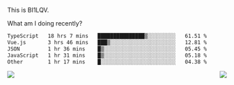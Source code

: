 This is BI1LQV.

What am I doing recently?

<!--START_SECTION:waka-->

```txt
TypeScript   18 hrs 7 mins   ███████████████▒░░░░░░░░░   61.51 %
Vue.js       3 hrs 46 mins   ███▒░░░░░░░░░░░░░░░░░░░░░   12.81 %
JSON         1 hr 36 mins    █▒░░░░░░░░░░░░░░░░░░░░░░░   05.45 %
JavaScript   1 hr 31 mins    █▒░░░░░░░░░░░░░░░░░░░░░░░   05.18 %
Other        1 hr 17 mins    █░░░░░░░░░░░░░░░░░░░░░░░░   04.38 %
```

<!--END_SECTION:waka-->
<img align="right" src="https://github-readme-stats.vercel.app/api?username=bi1lqv&show_icons=true&count_private=true">

<img src="https://metrics.lecoq.io/bi1lqv?template=classic&base.activity=0&base.community=0&base.repositories=0&base.metadata=0&isocalendar=1&base=header%2C%20activity%2C%20community%2C%20repositories%2C%20metadata&base.indepth=false&base.hireable=false&isocalendar=false&isocalendar.duration=full-year&config.timezone=Asia%2FShanghai">
